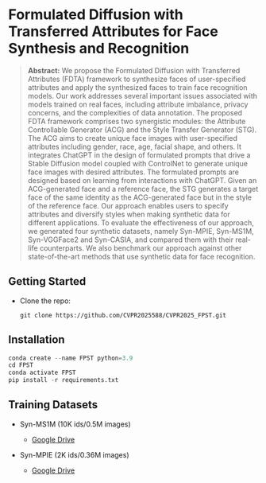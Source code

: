 # Formulated Diffusion with Transferred Attributes for Face Synthesis and Recognition
> **Abstract:** We propose the Formulated Diffusion with Transferred Attributes (FDTA) framework to synthesize faces of user-specified attributes and apply the synthesized faces to train face recognition models. Our work addresses several important issues associated with models trained on real faces, including attribute imbalance, privacy concerns, and the complexities of data annotation. The proposed FDTA framework comprises two synergistic modules: the Attribute Controllable Generator (ACG) and the Style Transfer Generator (STG). The ACG aims to create unique face images with user-specified attributes including gender, race, age, facial shape, and others. It integrates ChatGPT in the design of formulated prompts that drive a Stable Diffusion model coupled with ControlNet to generate unique face images with desired attributes. The formulated prompts are designed based on learning from interactions with ChatGPT. Given an ACG-generated face and a reference face, the STG generates a target face of the same identity as the ACG-generated face but in the style of the reference face. Our approach enables users to specify attributes and diversify styles when making synthetic data for different applications. To evaluate the effectiveness of our approach, we generated four synthetic datasets, namely Syn-MPIE, Syn-MS1M, Syn-VGGFace2 and Syn-CASIA, and compared them with their real-life counterparts. We also benchmark our approach against other state-of-the-art methods that use synthetic data for face recognition.
>
> 
## Getting Started
- Clone the repo:
    ```
    git clone https://github.com/CVPR2025588/CVPR2025_FPST.git
    ```
## Installation
```python
conda create --name FPST python=3.9
cd FPST
conda activate FPST
pip install -r requirements.txt
```

## Training Datasets
- Syn-MS1M (10K ids/0.5M images)
  - [Google Drive](https://drive.google.com/drive/folders/1Q3sUP6mTo9ENdmKm9gLAKEPm0zIGDCpc?usp=sharing)

- Syn-MPIE (2K ids/0.36M images)
  - [Google Drive](https://drive.google.com/drive/folders/1NQgHm_CM7zgnXtq_Vs5K6Y3s3zmEu8ZT?usp=sharing)
